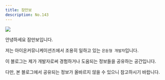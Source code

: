 ```yaml
---
title: 잠만보
description: No.143
---
```


![](https://i.pinimg.com/originals/4e/0e/7f/4e0e7f61d4b3f4ee482f2d2fc5097264.jpg)

안녕하세요 잠만보입니다.  

저는 아이온커뮤니케이션즈에서 조용히 일하고 있는 `은둔형 개발자`입니다.  

이 블로그는 제가 개발자로써 경험하거나 도움되는 정보들을 공유하는 공간입니다.

다만, 본 블로그에서 공유되는 정보가 올바르지 않을 수 있으니 참고하시기 바랍니다.
